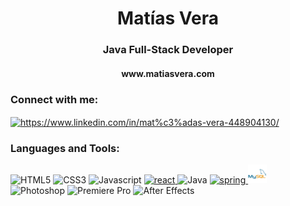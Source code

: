 <h1 align="center">Matías Vera</h1>
<h3 align="center">Java Full-Stack Developer</h3>
<h4 align="center">www.matiasvera.com</h4>

<h3 align="left">Connect with me:</h3>
<p align="left">
<a href="https://linkedin.com/in/mat%c3%adas-vera-448904130/" target="blank"><img align="center" src="https://raw.githubusercontent.com/rahuldkjain/github-profile-readme-generator/master/src/images/icons/Social/linked-in-alt.svg" alt="https://www.linkedin.com/in/mat%c3%adas-vera-448904130/" height="30" width="40" /></a>
</p>

<h3 align="left">Languages and Tools:</h3>

<div align="left"> 
                             <img alt="HTML5" width="30px" src="https://www.vectorlogo.zone/logos/w3_html5/w3_html5-icon.svg">
  <img alt="CSS3" width="30px" src="https://www.logolynx.com/images/logolynx/s_0d/0d35ef6c8d4fdaf0590228404dc6448b.png">                                                   <img alt="Javascript" width="30px" src="https://upload.wikimedia.org/wikipedia/commons/thumb/9/99/Unofficial_JavaScript_logo_2.svg/1200px-Unofficial_JavaScript_logo_2.svg.png">
  <a href="https://es.reactjs.org/" target="_blank" rel="noreferrer"> <img src="https://icon-library.com/images/react-icon/react-icon-29.jpg" alt="react" width="25px"/> </a> 
  <img alt="Java" width="30px" src="https://tecnologiaenvivo.com/wp-content/uploads/2015/04/JAVA-ICON-300x300.png">
 <a href="https://spring.io/" target="_blank" rel="noreferrer"> <img src="https://www.vectorlogo.zone/logos/springio/springio-icon.svg" alt="spring" width="30px"/> </a> 
   <a href="https://www.mysql.com/" target="_blank" rel="noreferrer"> <img src="https://raw.githubusercontent.com/devicons/devicon/master/icons/mysql/mysql-original-wordmark.svg" alt="mysql" width="30px"/> </a>
  </br>
   <img alt="Photoshop" width="35px" src="https://logodownload.org/wp-content/uploads/2019/10/adobe-photoshop-logo.png">
   <img alt="Premiere Pro" width="35px" src="https://logodownload.org/wp-content/uploads/2019/10/adobe-premiere-pro-logo-5.png">
   <img alt="After Effects" width="35px" src="https://logodownload.org/wp-content/uploads/2017/04/adobe-after-effects-logo-8.png">
</div>
